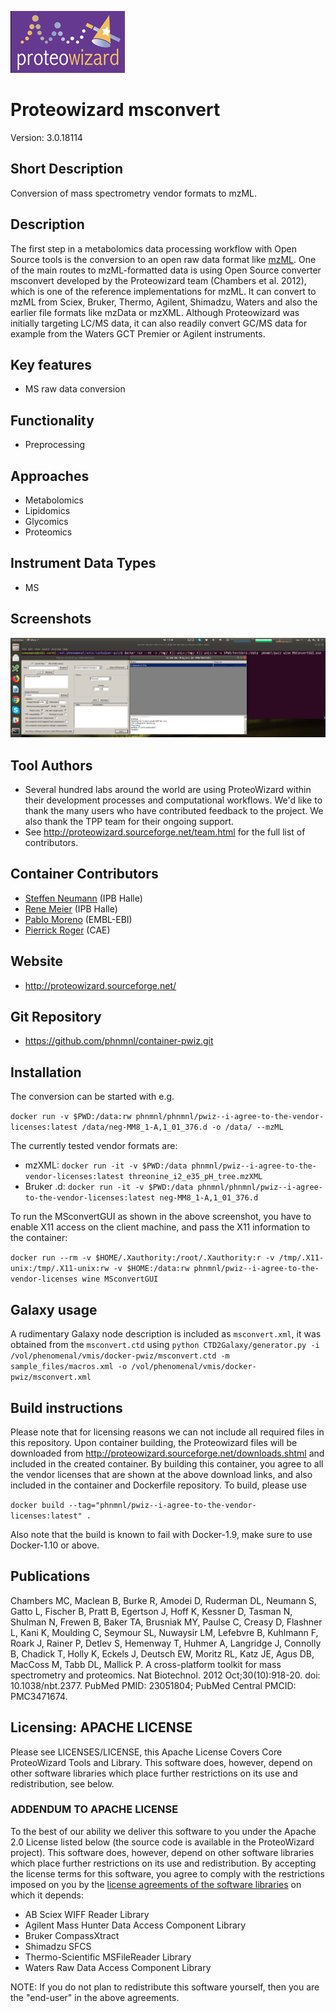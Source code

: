 ![Logo](pwiz-logo.png)

# Proteowizard msconvert
Version: 3.0.18114

## Short Description

Conversion of mass spectrometry vendor formats to mzML.

## Description

The first step in a metabolomics data processing workflow with Open
Source tools is the conversion to an open raw data format like
[mzML](https://github.com/HUPO-PSI/mzML/). One of the main routes to mzML-formatted data is using Open Source converter
msconvert developed by the Proteowizard team (Chambers et al. 2012),
which is one of the reference implementations for mzML. It can convert
to mzML from Sciex, Bruker, Thermo, Agilent, Shimadzu, Waters
and also the earlier file formats like mzData or mzXML.
Although Proteowizard was initially targeting LC/MS data, it can also readily
convert GC/MS data for example from the Waters GCT Premier or Agilent instruments.

## Key features
- MS raw data conversion

## Functionality
- Preprocessing

## Approaches
- Metabolomics
- Lipidomics
- Glycomics
- Proteomics

## Instrument Data Types
- MS

## Screenshots
![screenshot](MSconvertGUI.png)

## Tool Authors
- Several hundred labs around the world are using ProteoWizard within their development processes and computational workflows. We'd like to thank the many users who have contributed feedback to the project. We also thank the TPP team for their ongoing support.
- See http://proteowizard.sourceforge.net/team.html for the full list of contributors.

## Container Contributors
- [Steffen Neumann](https://github.com/sneumann) (IPB Halle)
- [Rene Meier](https://github.com/meier-rene) (IPB Halle)
- [Pablo Moreno](https://github.com/pcm32) (EMBL-EBI)
- [Pierrick Roger](https://github.com/pkrog) (CAE)

## Website
- http://proteowizard.sourceforge.net/

## Git Repository
- https://github.com/phnmnl/container-pwiz.git

## Installation

The conversion can be started with e.g.

`docker run -v $PWD:/data:rw phnmnl/phnmnl/pwiz--i-agree-to-the-vendor-licenses:latest /data/neg-MM8_1-A,1_01_376.d -o /data/ --mzML`

The currently tested vendor formats are:

* mzXML: `docker run -it -v $PWD:/data phnmnl/pwiz--i-agree-to-the-vendor-licenses:latest threonine_i2_e35_pH_tree.mzXML`
* Bruker .d: `docker run -it -v $PWD:/data phnmnl/phnmnl/pwiz--i-agree-to-the-vendor-licenses:latest neg-MM8_1-A,1_01_376.d`

To run the MSconvertGUI as shown in the above screenshot, you have to enable X11 access on the client machine, and pass the X11 information to the container:

`docker run --rm -v $HOME/.Xauthority:/root/.Xauthority:r -v /tmp/.X11-unix:/tmp/.X11-unix:rw -v $HOME:/data:rw phnmnl/pwiz--i-agree-to-the-vendor-licenses wine MSconvertGUI`

## Galaxy usage

A rudimentary Galaxy node description is included as `msconvert.xml`,
it was obtained from the `msconvert.ctd` using
`python CTD2Galaxy/generator.py -i /vol/phenomenal/vmis/docker-pwiz/msconvert.ctd -m sample_files/macros.xml -o /vol/phenomenal/vmis/docker-pwiz/msconvert.xml`


## Build instructions

Please note that for licensing reasons we can not include all required
files in this repository. Upon container building, the Proteowizard files
will be downloaded from http://proteowizard.sourceforge.net/downloads.shtml and included
in the created container. By building this container, you agree
to all the vendor licenses that are shown at the above download links,
and also included in the container and Dockerfile repository. To build, please use

`docker build --tag="phnmnl/pwiz--i-agree-to-the-vendor-licenses:latest" .`

Also note that the build is known to fail with Docker-1.9, make sure to use Docker-1.10 or above.

## Publications

Chambers MC, Maclean B, Burke R, Amodei D, Ruderman DL, Neumann S, Gatto L,
Fischer B, Pratt B, Egertson J, Hoff K, Kessner D, Tasman N, Shulman N, Frewen B,
Baker TA, Brusniak MY, Paulse C, Creasy D, Flashner L, Kani K, Moulding C,
Seymour SL, Nuwaysir LM, Lefebvre B, Kuhlmann F, Roark J, Rainer P, Detlev S,
Hemenway T, Huhmer A, Langridge J, Connolly B, Chadick T, Holly K, Eckels J,
Deutsch EW, Moritz RL, Katz JE, Agus DB, MacCoss M, Tabb DL, Mallick P. A
cross-platform toolkit for mass spectrometry and proteomics. Nat Biotechnol. 2012
Oct;30(10):918-20. doi: 10.1038/nbt.2377. PubMed PMID: 23051804; PubMed Central
PMCID: PMC3471674.

## Licensing: APACHE LICENSE
Please see LICENSES/LICENSE, this Apache License Covers Core ProteoWizard Tools and Library. This software does, however, depend on other software libraries which place further restrictions on its use and redistribution, see below.

### ADDENDUM TO APACHE LICENSE

To the best of our ability we deliver this software to you under the Apache 2.0 License listed below (the source code is available in the ProteoWizard project). This software does, however, depend on other software libraries which place further restrictions on its use and redistribution. By accepting the license terms for this software, you agree to comply with the restrictions imposed on you by the
[license agreements of the software libraries](LICENSES/VENDORLICENSES.html)
 on which it depends:

* AB Sciex WIFF Reader Library
* Agilent Mass Hunter Data Access Component Library
* Bruker CompassXtract
* Shimadzu SFCS
* Thermo-Scientific MSFileReader Library
* Waters Raw Data Access Component Library

NOTE: If you do not plan to redistribute this software yourself, then you are the "end-user" in the above agreements.
